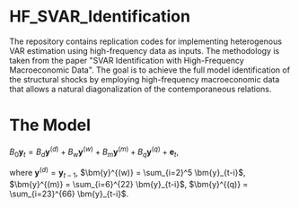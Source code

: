 # HF_SVAR_Identification
The repository contains replication codes for implementing heterogenous VAR estimation using high-frequency data as inputs. The methodology is taken from the paper "SVAR Identification with High-Frequency Macroeconomic Data". The goal is to achieve the full model identification of the structural shocks by employing high-frequency macroeconomic data that allows a natural diagonalization of the contemporaneous relations.

# The Model

$B_0\bm{y}_{t} = B_d \bm{y}^{(d)}  + B_w \bm{y}^{(w)} + B_m \bm{y}^{(m)} + B_q \bm{y}^{(q)} + \bm{e}_t,$

where $\bm{y}^{(d)} = \bm{y}_{t-1}$, $\bm{y}^{(w)} = \sum_{i=2}^5 \bm{y}_{t-i}$, $\bm{y}^{(m)} = \sum_{i=6}^{22} \bm{y}_{t-i}$, $\bm{y}^{(q)} = \sum_{i=23}^{66} \bm{y}_{t-i}$. 


